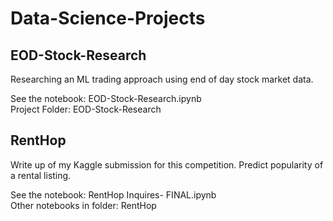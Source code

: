 # Data-Science-Projects

## EOD-Stock-Research
Researching an ML trading approach using end of day stock market data.  

See the notebook:  EOD-Stock-Research.ipynb  
Project Folder:  EOD-Stock-Research  

## RentHop
Write up of my Kaggle submission for this competition.  Predict popularity of a rental listing.  

See the notebook:  RentHop Inquires- FINAL.ipynb  
Other notebooks in folder:  RentHop  
